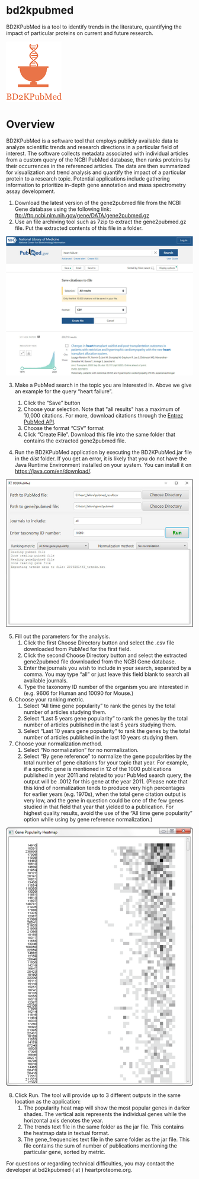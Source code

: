 # bd2kpubmed
BD2KPubMed is a tool to identify trends in the literature, quantifying the impact of particular proteins on current and future research.

![Image of Logo](https://raw.githubusercontent.com/UCLA-BD2K/bd2kpubmed/master/images/bd2kpubmed_logo_300_inv.png)

# Overview

BD2KPubMed is a software tool that employs publicly available data to analyze scientific trends and research directions in a particular field of interest. The software collects metadata associated with individual articles from a custom query of the NCBI PubMed database, then ranks proteins by their occurrences in the referenced articles. The data are then summarized for visualization and trend analysis and quantify the impact of a particular protein to a research topic. Potential applications include gathering information to prioritize in-depth gene annotation and mass spectrometry assay development.

1. Download the latest version of the gene2pubmed file from the NCBI Gene database using the following link:
ftp://ftp.ncbi.nlm.nih.gov/gene/DATA/gene2pubmed.gz
2. Use an file archiving tool such as 7zip to extract the gene2pubmed.gz file. Put the extracted contents of this file in a folder.

![Screenshot](https://raw.githubusercontent.com/UCLA-BD2K/bd2kpubmed/master/images/image03.jpg)

3. Make a PubMed search in the topic you are interested in. Above we give an example for the query “heart failure”.
   1. Click the “Save” button
   2. Choose your selection. Note that "all results" has a maximum of 10,000 citations. For more, download citations through the [Entrez PubMed API](https://www.ncbi.nlm.nih.gov/books/NBK25500/).
   3. Choose the format “CSV” format
   4. Click “Create File”. Download this file into the same folder that contains the extracted gene2pubmed file.

4. Run the BD2KPubMed application by executing the BD2KPubMed.jar file in the *dist* folder.
If you get an error, it is likely that you do not have the Java Runtime Environment installed on your system. You can install it on https://java.com/en/download/.

![Screenshot](https://raw.githubusercontent.com/UCLA-BD2K/bd2kpubmed/master/images/image00.jpg)

5. Fill out the parameters for the analysis.
   1. Click the first Choose Directory button and select the .csv file downloaded from PubMed for the first field.
   2. Click the second Choose Directory button and select the extracted gene2pubmed file downloaded from the NCBI Gene database.
   3. Enter the journals you wish to include in your search, separated by a comma. You may type “all” or just leave this field blank to search all available journals.
   4. Type the taxonomy ID number of the organism you are interested in (e.g. 9606 for Human and 10090 for Mouse.)
6. Choose your ranking metric.
   1. Select “All time gene popularity” to rank the genes by the total number of articles studying them.
   2. Select “Last 5 years gene popularity” to rank the genes by the total number of articles published in the last 5 years studying them.
   3. Select “Last 10 years gene popularity” to rank the genes by the total number of articles published in the last 10 years studying them.
7. Choose your normalization method.
   1. Select “No normalization” for no normalization.
   2. Select “By gene reference” to normalize the gene popularities by the total number of gene citations for your topic that year. For example, if a specific gene is mentioned in 12 of the 1000 publications published in year 2011 and related to your PubMed search query, the output will be .0012 for this gene at the year 2011. (Please note that this kind of normalization tends to produce very high percentages for earlier years (e.g. 1970s), when the total gene citation output is very low, and the gene in question could be one of the few genes studied in that field that year that yielded to a publication. For highest quality results, avoid the use of the “All time gene popularity” option while using by gene reference normalization.)

![Screenshot](https://raw.githubusercontent.com/UCLA-BD2K/bd2kpubmed/master/images/image04.png)

8. Click Run. The tool will provide up to 3 different outputs in the same location as the application:
   1. The popularity heat map will show the most popular genes in darker shades. The vertical axis represents the individual genes while the horizontal axis denotes the year.
   2. The trends text file in the same folder as the jar file. This contains the heatmap data in textual format.
   3. The gene_frequencies text file in the same folder as the jar file. This file contains the sum of number of publications mentioning the particular gene, sorted by metric.

For questions or regarding technical difficulties, you may contact the developer at bd2kpubmed ( at ) heartproteome.org.
